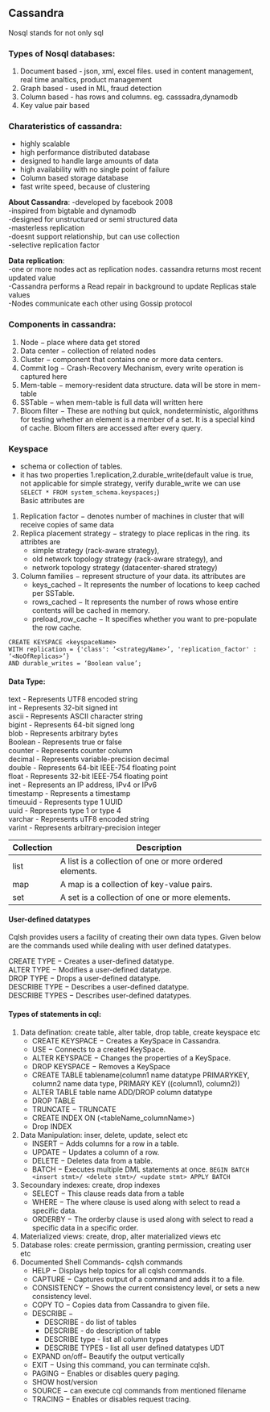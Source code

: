 ## Cassandra  
Nosql stands for not only sql  
### Types of Nosql databases:  
 1. Document based - json, xml, excel files. used in content management, real time analtics, product management  
 2. Graph based - used in ML, fraud detection
 3. Column based - has rows and columns. eg. casssadra,dynamodb
 4. Key value pair based

### Charateristics of cassandra:      
- highly scalable  
- high performance distributed database  
- designed to handle large amounts of data   
- high availability with no single point of failure     
- Column based storage database  
- fast write speed, because of clustering

**About Cassandra**:
-developed by facebook 2008  
-inspired from bigtable and dynamodb  
-designed for unstructured or semi structured data  
-masterless replication   
-doesnt support relationship, but can use collection  
-selective replication factor

**Data replication**:  
  -one or more nodes act as replication nodes. cassandra returns most recent updated value  
  -Cassandra performs a Read repair in background to update Replicas stale values  
  -Nodes communicate each other using Gossip protocol  

### Components in cassandra:  
1. Node − place where data get stored  
2. Data center − collection of related nodes   
3. Cluster − component that contains one or more data centers.
4. Commit log − Crash-Recovery Mechanism, every write operation is captured here    
5. Mem-table − memory-resident data structure. data will be store in mem-table  
6. SSTable − when mem-table is full data will written here    
7. Bloom filter − These are nothing but quick, nondeterministic, algorithms for testing whether an element is a member of a set. It is a special kind of cache. Bloom filters are accessed after every query.  


### Keyspace  
- schema or collection of tables.  
- it has two properties 1.replication,2.durable_write(default value is true, not applicable for simple strategy, verify durable_write we can use ```SELECT * FROM system_schema.keyspaces;```)      
Basic attributes are   
1. Replication factor − denotes number of machines in cluster that will receive copies of same data   
2. Replica placement strategy − strategy to place replicas in the ring. its attribtes are    
     - simple strategy (rack-aware strategy),  
     - old network topology strategy (rack-aware strategy), and   
     - network topology strategy (datacenter-shared strategy)   
3. Column families − represent structure of your data. its attributes are  
     - keys_cached − It represents the number of locations to keep cached per SSTable.
     - rows_cached − It represents the number of rows whose entire contents will be cached in memory.
     - preload_row_cache − It specifies whether you want to pre-populate the row cache.
```
CREATE KEYSPACE <keyspaceName>  
WITH replication = {'class': ‘<strategyName>’, 'replication_factor' : ‘<NoOfReplicas>’}  
AND durable_writes = ‘Boolean value’;   
```

#### Data Type:  
text	- Represents UTF8 encoded string  
int	- Represents 32-bit signed int  
ascii	- Represents ASCII character string  
bigint -	Represents 64-bit signed long  
blob	-	Represents arbitrary bytes  
Boolean	-	Represents true or false  
counter - Represents counter column  
decimal	-	Represents variable-precision decimal  
double	- Represents 64-bit IEEE-754 floating point  
float	-	Represents 32-bit IEEE-754 floating point  
inet	- Represents an IP address, IPv4 or IPv6  
timestamp -	Represents a timestamp  
timeuuid - Represents type 1 UUID  
uuid - Represents type 1 or type 4  
varchar - Represents uTF8 encoded string  
varint - Represents arbitrary-precision integer  

| Collection  | Description  |
|---|---|
| list  | A list is a collection of one or more ordered elements.  |
| map  | A map is a collection of key-value pairs.  |
| set  | A set is a collection of one or more elements.  |

#### User-defined datatypes
Cqlsh provides users a facility of creating their own data types. Given below are the commands used while dealing with user defined datatypes.

CREATE TYPE − Creates a user-defined datatype.  
ALTER TYPE − Modifies a user-defined datatype.  
DROP TYPE − Drops a user-defined datatype.  
DESCRIBE TYPE − Describes a user-defined datatype.  
DESCRIBE TYPES − Describes user-defined datatypes.  

#### Types of statements in cql:
1. Data defination: create table, alter table, drop table, create keyspace etc   
     - CREATE KEYSPACE <keyspaceName>− Creates a KeySpace in Cassandra.  
     - USE − Connects to a created KeySpace.  
     - ALTER KEYSPACE <keyspaceName>− Changes the properties of a KeySpace.  
     - DROP KEYSPACE <keyspaceName>− Removes a KeySpace  
     - CREATE TABLE tablename(column1 name datatype PRIMARYKEY, column2 name data type, PRIMARY KEY ((column1), column2)) 
     - ALTER TABLE table name ADD/DROP column datatype  
     - DROP TABLE <tablename>    
     - TRUNCATE − TRUNCATE <tablename>  
     - CREATE INDEX <columnName> ON <tablename>(<tableName_columnName>)     
     - Drop INDEX <columnName>
2. Data Manipulation: inser, delete, update, select etc  
     - INSERT − Adds columns for a row in a table.  
     - UPDATE − Updates a column of a row.  
     - DELETE − Deletes data from a table.  
     - BATCH − Executes multiple DML statements at once. ``` BEGIN BATCH <insert stmt>/ <delete stmt>/ <update stmt> APPLY BATCH ``` 
3. Secoundary indexes: create, drop indexes  
     - SELECT − This clause reads data from a table  
     - WHERE − The where clause is used along with select to read a specific data.  
     - ORDERBY − The orderby clause is used along with select to read a specific data in a specific order.  
4. Materialized views: create, drop, alter materialized views etc  
5. Database roles: create permission, granting permission, creating user etc  
6. Documented Shell Commands- cqlsh commands  
     - HELP − Displays help topics for all cqlsh commands.  
     - CAPTURE <filepath> − Captures output of a command and adds it to a file.  
     - CONSISTENCY − Shows the current consistency level, or sets a new consistency level.  
     - COPY <tableName> TO <filepath> − Copies data from Cassandra to given file.  
     - DESCRIBE −  
          - DESCRIBE <keyspaceName>  -  do list of tables  
          - DESCRIBE <tableName>  - do description of table  
          - DESCRIBE type <tableName> - list all column types  
          - DESCRIBE TYPES  - list all user defined datatypes UDT   
     - EXPAND on/off− Beautify the output vertically    
     - EXIT − Using this command, you can terminate cqlsh.  
     - PAGING − Enables or disables query paging.  
     - SHOW host/version     
     - SOURCE <fileName> − can execute cql commands from mentioned filename    
     - TRACING − Enables or disables request tracing.  
